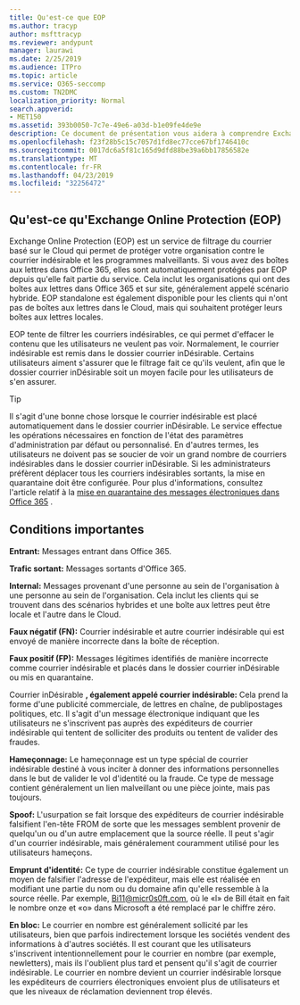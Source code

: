 ```yaml
---
title: Qu'est-ce que EOP
ms.author: tracyp
author: msfttracyp
ms.reviewer: andypunt
manager: laurawi
ms.date: 2/25/2019
ms.audience: ITPro
ms.topic: article
ms.service: O365-seccomp
ms.custom: TN2DMC
localization_priority: Normal
search.appverid:
- MET150
ms.assetid: 393b0050-7c7e-49e6-a03d-b1e09fe4de9e
description: Ce document de présentation vous aidera à comprendre Exchange Online Protection (EOP) et quelques termes importants. Ceci s'applique aux clients Office 365 qui protègent les boîtes aux lettres Exchange Online hébergées dans le Cloud et les clients autonomes EOP qui protègent les boîtes aux lettres locales telles qu'Exchange Server 2016.
ms.openlocfilehash: f23f28b5c15c7057d1fd8ec77cce67bf1746410c
ms.sourcegitcommit: 0017dc6a5f81c165d9dfd88be39a6bb17856582e
ms.translationtype: MT
ms.contentlocale: fr-FR
ms.lasthandoff: 04/23/2019
ms.locfileid: "32256472"
---
```

## <a name="what-is-exchange-online-protection-eop"></a>Qu'est-ce qu'Exchange Online Protection (EOP)

Exchange Online Protection (EOP) est un service de filtrage du courrier basé sur le Cloud qui permet de protéger votre organisation contre le courrier indésirable et les programmes malveillants. Si vous avez des boîtes aux lettres dans Office 365, elles sont automatiquement protégées par EOP depuis qu'elle fait partie du service. Cela inclut les organisations qui ont des boîtes aux lettres dans Office 365 et sur site, généralement appelé scénario hybride. EOP standalone est également disponible pour les clients qui n'ont pas de boîtes aux lettres dans le Cloud, mais qui souhaitent protéger leurs boîtes aux lettres locales. 

EOP tente de filtrer les courriers indésirables, ce qui permet d'effacer le contenu que les utilisateurs ne veulent pas voir. Normalement, le courrier indésirable est remis dans le dossier courrier inDésirable. Certains utilisateurs aiment s'assurer que le filtrage fait ce qu'ils veulent, afin que le dossier courrier inDésirable soit un moyen facile pour les utilisateurs de s'en assurer.  

> [!TIP]
> Il s'agit d'une bonne chose lorsque le courrier indésirable est placé automatiquement dans le dossier courrier inDésirable. Le service effectue les opérations nécessaires en fonction de l'état des paramètres d'administration par défaut ou personnalisé. En d'autres termes, les utilisateurs ne doivent pas se soucier de voir un grand nombre de courriers indésirables dans le dossier courrier inDésirable. Si les administrateurs préfèrent déplacer tous les courriers indésirables sortants, la mise en quarantaine doit être configurée. Pour plus d'informations, consultez l'article relatif à la [mise en quarantaine des messages électroniques dans Office 365](../quarantine-email-messages.md) .

## <a name="important-terms"></a>Conditions importantes

**Entrant:** Messages entrant dans Office 365.

**Trafic sortant:** Messages sortants d'Office 365.

**Internal:** Messages provenant d'une personne au sein de l'organisation à une personne au sein de l'organisation. Cela inclut les clients qui se trouvent dans des scénarios hybrides et une boîte aux lettres peut être locale et l'autre dans le Cloud.

**Faux négatif (FN):** Courrier indésirable et autre courrier indésirable qui est envoyé de manière incorrecte dans la boîte de réception.

**Faux positif (FP):** Messages légitimes identifiés de manière incorrecte comme courrier indésirable et placés dans le dossier courrier inDésirable ou mis en quarantaine.

Courrier inDésirable **, également appelé courrier indésirable:** Cela prend la forme d'une publicité commerciale, de lettres en chaîne, de publipostages politiques, etc. Il s'agit d'un message électronique indiquant que les utilisateurs ne s'inscrivent pas auprès des expéditeurs de courrier indésirable qui tentent de solliciter des produits ou tentent de valider des fraudes.

**Hameçonnage:** Le hameçonnage est un type spécial de courrier indésirable destiné à vous inciter à donner des informations personnelles dans le but de valider le vol d'identité ou la fraude. Ce type de message contient généralement un lien malveillant ou une pièce jointe, mais pas toujours.

**Spoof:** L'usurpation se fait lorsque des expéditeurs de courrier indésirable falsifient l'en-tête FROM de sorte que les messages semblent provenir de quelqu'un ou d'un autre emplacement que la source réelle. Il peut s'agir d'un courrier indésirable, mais généralement couramment utilisé pour les utilisateurs hameçons.

**Emprunt d'identité:** Ce type de courrier indésirable constitue également un moyen de falsifier l'adresse de l'expéditeur, mais elle est réalisée en modifiant une partie du nom ou du domaine afin qu'elle ressemble à la source réelle. Par exemple, Bi11@micr0s0ft.com, où le «l» de Bill était en fait le nombre onze et «o» dans Microsoft a été remplacé par le chiffre zéro.

**En bloc:** Le courrier en nombre est généralement sollicité par les utilisateurs, bien que parfois indirectement lorsque les sociétés vendent des informations à d'autres sociétés. Il est courant que les utilisateurs s'inscrivent intentionnellement pour le courrier en nombre (par exemple, newletters), mais ils l'oublient plus tard et pensent qu'il s'agit de courrier indésirable. Le courrier en nombre devient un courrier indésirable lorsque les expéditeurs de courriers électroniques envoient plus de utilisateurs et que les niveaux de réclamation deviennent trop élevés.
